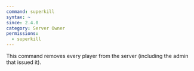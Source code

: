 ```yaml
---
command: superkill
syntax: ~
since: 2.4.0
category: Server Owner
permissions:
  - superkill
---
```


This command removes every player from the server (including the admin that issued it).
